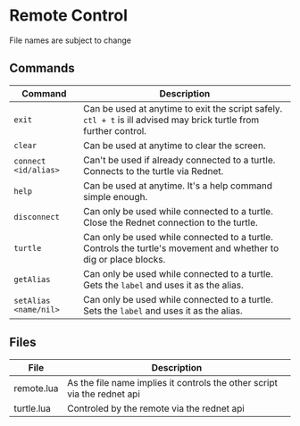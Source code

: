 # Remote Control

File names are subject to change

## Commands

| Command | Description |
| --- | --- |
| `exit` | Can be used at anytime to exit the script safely. `ctl + t` is ill advised may brick turtle from further control. |
| `clear` | Can be used at anytime to clear the screen. |
| `connect <id/alias>` | Can't be used if already connected to a turtle. Connects to the turtle via Rednet. |
| `help` | Can be used at anytime. It's a help command simple enough. |
| `disconnect` | Can only be used while connected to a turtle. Close the Rednet connection to the turtle. |
| `turtle` | Can only be used while connected to a turtle. Controls the turtle's movement and whether to dig or place blocks. |
| `getAlias` | Can only be used while connected to a turtle. Gets the `label` and uses it as the alias. |
| `setAlias <name/nil>` | Can only be used while connected to a turtle. Sets the `label` and uses it as the alias. |

## Files

| File | Description |
| --- | --- |
| remote.lua | As the file name implies it controls the other script via the rednet api |
| turtle.lua | Controled by the remote via the rednet api |

